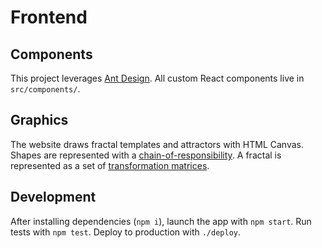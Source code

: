 # Frontend

## Components

This project leverages [Ant Design](https://ant.design/docs/react/introduce).
All custom React components live in `src/components/`.

## Graphics

The website draws fractal templates and attractors with HTML Canvas. Shapes are
represented with a
[chain-of-responsibility](https://en.wikipedia.org/wiki/Chain-of-responsibility_pattern). A fractal is represented as a set of
[transformation matrices](https://github.com/ElliotPenson/fractal.parts/blob/master/frontend/src/graphics/Transformation.js).

## Development

After installing dependencies (`npm i`), launch the app with `npm start`. Run
tests with `npm test`. Deploy to production with `./deploy`.
